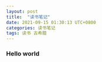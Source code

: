 ```yaml
---
layout: post
title:  "读书笔记"
date: 2021-09-15 01:30:13 UTC+0800
categories: 读书笔记
tags: 读书 古希腊
---
```


### Hello world
